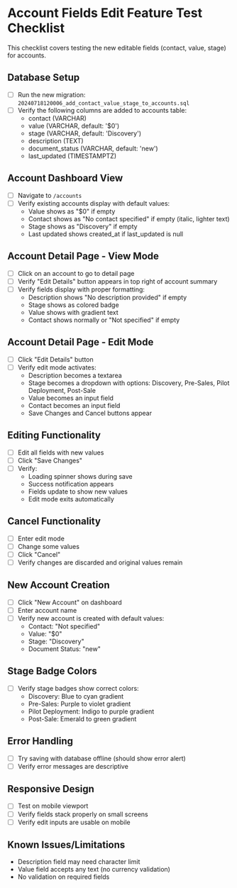 # Account Fields Edit Feature Test Checklist

This checklist covers testing the new editable fields (contact, value, stage) for accounts.

## Database Setup
- [ ] Run the new migration: `20240718120006_add_contact_value_stage_to_accounts.sql`
- [ ] Verify the following columns are added to accounts table:
  - contact (VARCHAR)
  - value (VARCHAR, default: '$0')
  - stage (VARCHAR, default: 'Discovery')
  - description (TEXT)
  - document_status (VARCHAR, default: 'new')
  - last_updated (TIMESTAMPTZ)

## Account Dashboard View
- [ ] Navigate to `/accounts`
- [ ] Verify existing accounts display with default values:
  - Value shows as "$0" if empty
  - Contact shows as "No contact specified" if empty (italic, lighter text)
  - Stage shows as "Discovery" if empty
  - Last updated shows created_at if last_updated is null

## Account Detail Page - View Mode
- [ ] Click on an account to go to detail page
- [ ] Verify "Edit Details" button appears in top right of account summary
- [ ] Verify fields display with proper formatting:
  - Description shows "No description provided" if empty
  - Stage shows as colored badge
  - Value shows with gradient text
  - Contact shows normally or "Not specified" if empty

## Account Detail Page - Edit Mode
- [ ] Click "Edit Details" button
- [ ] Verify edit mode activates:
  - Description becomes a textarea
  - Stage becomes a dropdown with options: Discovery, Pre-Sales, Pilot Deployment, Post-Sale
  - Value becomes an input field
  - Contact becomes an input field
  - Save Changes and Cancel buttons appear

## Editing Functionality
- [ ] Edit all fields with new values
- [ ] Click "Save Changes"
- [ ] Verify:
  - Loading spinner shows during save
  - Success notification appears
  - Fields update to show new values
  - Edit mode exits automatically

## Cancel Functionality
- [ ] Enter edit mode
- [ ] Change some values
- [ ] Click "Cancel"
- [ ] Verify changes are discarded and original values remain

## New Account Creation
- [ ] Click "New Account" on dashboard
- [ ] Enter account name
- [ ] Verify new account is created with default values:
  - Contact: "Not specified"
  - Value: "$0"
  - Stage: "Discovery"
  - Document Status: "new"

## Stage Badge Colors
- [ ] Verify stage badges show correct colors:
  - Discovery: Blue to cyan gradient
  - Pre-Sales: Purple to violet gradient
  - Pilot Deployment: Indigo to purple gradient
  - Post-Sale: Emerald to green gradient

## Error Handling
- [ ] Try saving with database offline (should show error alert)
- [ ] Verify error messages are descriptive

## Responsive Design
- [ ] Test on mobile viewport
- [ ] Verify fields stack properly on small screens
- [ ] Verify edit inputs are usable on mobile

## Known Issues/Limitations
- Description field may need character limit
- Value field accepts any text (no currency validation)
- No validation on required fields 